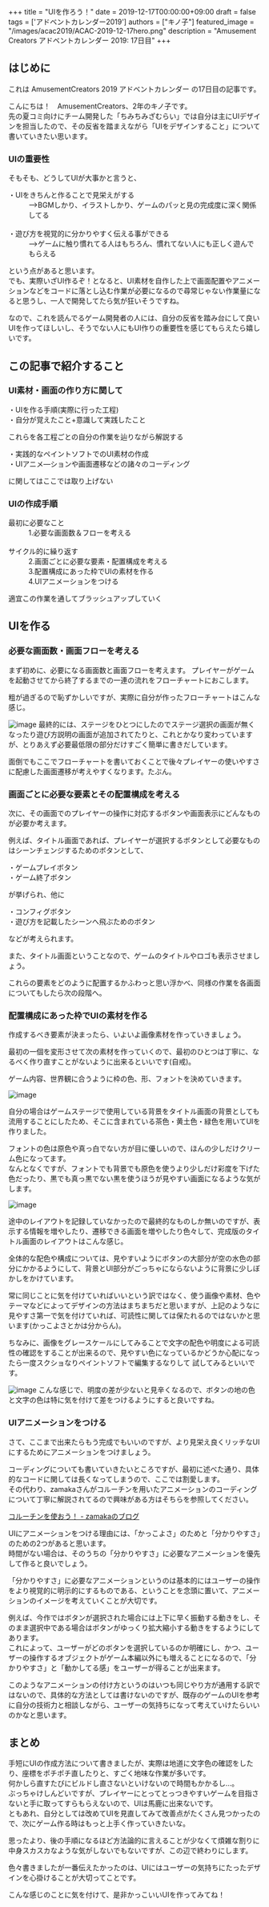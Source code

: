 +++
title =  "UIを作ろう！"
date = 2019-12-17T00:00:00+09:00
draft = false
tags = ['アドベントカレンダー2019']
authors = ["キノ子"]
featured_image = "/images/acac2019/ACAC-2019-12-17hero.png"
description = "Amusement Creators アドベントカレンダー 2019: 17日目"
+++

## はじめに
これは AmusementCreators 2019 アドベントカレンダー の17日目の記事です。

こんにちは！　AmusementCreators、2年のキノ子です。  
先の夏コミ向けにチーム開発した「ちみちみざむらい」では自分は主にUIデザインを担当したので、その反省を踏まえながら「UIをデザインすること」について書いていきたい思います。

### UIの重要性
そもそも、どうしてUIが大事かと言うと、

<dl>
  <dt>・UIをきちんと作ることで見栄えがする</dt>
  <dd>-->BGMしかり、イラストしかり、ゲームのパッと見の完成度に深く関係してる</dd>
  <br>
  <dt>・遊び方を視覚的に分かりやすく伝える事ができる</dt>
  <dd>-->ゲームに触り慣れてる人はもちろん、慣れてない人にも正しく遊んでもらえる</dd>
</dl>

という点があると思います。  
でも、実際いざUI作るぞ！となると、UI素材を自作した上で画面配置やアニメーションなどをコードに落とし込む作業が必要になるので尋常じゃない作業量になると思うし、一人で開発してたら気が狂いそうですね。  

なので、これを読んでるゲーム開発者の人には、自分の反省を踏み台にして良いUIを作ってほしいし、そうでない人にもUI作りの重要性を感じてもらえたら嬉しいです。

## この記事で紹介すること
### UI素材・画面の作り方に関して  

・UIを作る手順(実際に行った工程)  
・自分が覚えたこと+意識して実践したこと  

これらを各工程ごとの自分の作業を辿りながら解説する

・実践的なペイントソフトでのUI素材の作成  
・UIアニメ―ションや画面遷移などの諸々のコーディング

に関してはここでは取り上げない

### UIの作成手順
<dl>
  <dt>最初に必要なこと</dt>
  <dd>1.必要な画面数＆フローを考える </dd>
  <br>
  <dt>サイクル的に繰り返す</dt>
  <dd>2.画面ごとに必要な要素・配置構成を考える </dd>
  <dd>3.配置構成にあった枠でUIの素材を作る</dd>
  <dd>4.UIアニメーションをつける</dd>
</dl>

 適宜この作業を通してブラッシュアップしていく

## UIを作る

### 必要な画面数・画面フローを考える
まず初めに、必要になる画面数と画面フローを考えます。
プレイヤーがゲームを起動させてから終了するまでの一連の流れをフローチャートにおこします。

粗が過ぎるので恥ずかしいですが、実際に自分が作ったフローチャートはこんな感じ。

![image](/images/acac2019/ACAC-2019-12-17(1).png)
最終的には、ステージをひとつにしたのでステージ選択の画面が無くなったり遊び方説明の画面が追加されてたりと、これとかなり変わっていますが、とりあえず必要最低限の部分だけすごく簡単に書きだしています。

面倒でもここでフローチャートを書いておくことで後々プレイヤーの使いやすさに配慮した画面遷移が考えやすくなります。たぶん。

### 画面ごとに必要な要素とその配置構成を考える
次に、その画面でのプレイヤーの操作に対応するボタンや画面表示にどんなものが必要か考えます。

例えば、タイトル画面であれば、プレイヤーが選択するボタンとして必要なものはシーンチェンジするためのボタンとして、  

・ゲームプレイボタン  
・ゲーム終了ボタン

が挙げられ、他に

・コンフィグボタン  
・遊び方を記載したシーンへ飛ぶためのボタン 

などが考えられます。

また、タイトル画面ということなので、ゲームのタイトルやロゴも表示させましょう。

これらの要素をどのように配置するかふわっと思い浮かべ、同様の作業を各画面についてもしたら次の段階へ。

### 配置構成にあった枠でUIの素材を作る
作成するべき要素が決まったら、いよいよ画像素材を作っていきましょう。 

最初の一個を変形させて次の素材を作っていくので、最初のひとつは丁寧に、なるべく作り直すことがないように出来るといいです(自戒)。

ゲーム内容、世界観に合うように枠の色、形、フォントを決めていきます。

![image](/images/acac2019/ACAC-2019-12-17(3).png)

自分の場合はゲームステージで使用している背景をタイトル画面の背景としても流用することにしたため、そこに含まれている茶色・黄土色・緑色を用いてUIを作りました。  

フォントの色は原色や真っ白でない方が目に優しいので、ほんの少しだけクリーム色になってます。  
なんとなくですが、フォントでも背景でも原色を使うより少しだけ彩度を下げた色だったり、黒でも真っ黒でない黒を使うほうが見やすい画面になるような気がします。  

![image](/images/acac2019/ACAC-2019-12-17(2).png)

途中のレイアウトを記録していなかったので最終的なものしか無いのですが、表示する情報を増やしたり、遷移できる画面を増やしたり色々して、完成版のタイトル画面のレイアウトはこんな感じ。  

全体的な配色や構成については、見やすいようにボタンの大部分が空の水色の部分にかかるようにして、背景とUI部分がごっちゃにならないように背景に少しぼかしをかけています。

常に同じことに気を付けていればいいという訳ではなく、使う画像や素材、色やテーマなどによってデザインの方法はまちまちだと思いますが、上記のようなに見やすさ第一で気を付けていれば、可読性に関しては保たれるのではないかと思います(かっこよさとかは分からん)。

ちなみに、画像をグレースケールにしてみることで文字の配色や明度による可読性の確認をすることが出来るので、見やすい色になっているかどうか心配になったら一度スクショなりペイントソフトで編集するなりして
試してみるといいです。

![image](/images/acac2019/ACAC-2019-12-17(4).png)
こんな感じで、明度の差が少ないと見辛くなるので、ボタンの地の色と文字の色は特に気を付けて差をつけるようにすると良いですね。

### UIアニメーションをつける
さて、ここまで出来たらもう完成でもいいのですが、より見栄え良くリッチなUIにするためにアニメーションをつけましょう。

コーディングについても書いていきたいところですが、最初に述べた通り、具体的なコードに関しては長くなってしまうので、ここでは割愛します。  
その代わり、zamakaさんがコルーチンを用いたアニメーションのコーディングについて丁寧に解説されてるので興味がある方はそちらを参照してください。  

[コルーチンを使おう！ - zamakaのブログ](https://zamaka.hatenablog.com/entry/2018/12/11/204345)

UIにアニメーションをつける理由には、「かっこよさ」のためと「分かりやすさ」のための2つがあると思います。  
時間がない場合は、そのうちの「分かりやすさ」に必要なアニメーションを優先して作ると良いでしょう。

「分かりやすさ」に必要なアニメーションというのは基本的にはユーザーの操作をより視覚的に明示的にするものである、ということを念頭に置いて、アニメーションのイメージを考えていくことが大切です。

例えば、今作ではボタンが選択された場合には上下に早く振動する動きをし、そのまま選択中である場合はボタンがゆっくり拡大縮小する動きをするようにしてあります。  
これによって、ユーザーがどのボタンを選択しているのか明確にし、かつ、ユーザーの操作するオブジェクトがゲーム本編以外にも増えることになるので、「分かりやすさ」と「動かしてる感」をユーザーが得ることが出来ます。

このようなアニメーションの付け方というのはいつも同じやり方が通用する訳ではないので、具体的な方法としては書けないのですが、既存のゲームのUIを参考に自分の技術力と相談しながら、ユーザーの気持ちになって考えていけたらいいのかなと思います。

## まとめ
手短にUIの作成方法について書きましたが、実際は地道に文字色の確認をしたり、座標をポチポチ直したりと、すごく地味な作業が多いです。  
何かしら直すたびにビルドし直さないといけないので時間もかかるし…。  
ぶっちゃけしんどいですが、プレイヤーにとってとっつきやすいゲームを目指さないと手に取ってすらもらえないので、UIは馬鹿に出来ないです。  
ともあれ、自分としては改めてUIを見直してみて改善点がたくさん見つかったので、次にゲーム作る時はもっと上手く作っていきたいな。

思ったより、後の手順になるほど方法論的に言えることが少なくて煩雑な割りに中身スカスカなような気がしないでもないですが、この辺で終わりにします。

色々書きましたが一番伝えたかったのは、UIにはユーザーの気持ちにたったデザインを心掛けることが大切ってことです。

こんな感じのことに気を付けて、是非かっこいいUIを作ってみてね！ 
